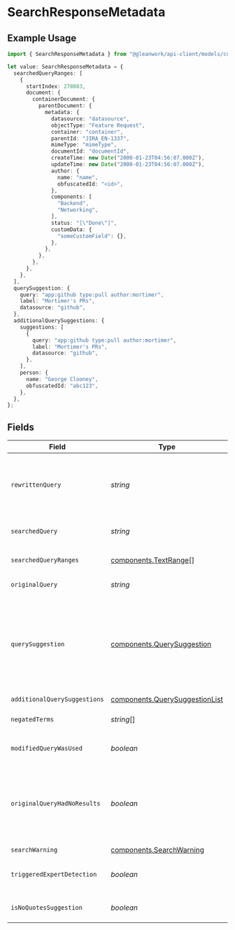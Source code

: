 # SearchResponseMetadata

## Example Usage

```typescript
import { SearchResponseMetadata } from "@gleanwork/api-client/models/components";

let value: SearchResponseMetadata = {
  searchedQueryRanges: [
    {
      startIndex: 278083,
      document: {
        containerDocument: {
          parentDocument: {
            metadata: {
              datasource: "datasource",
              objectType: "Feature Request",
              container: "container",
              parentId: "JIRA_EN-1337",
              mimeType: "mimeType",
              documentId: "documentId",
              createTime: new Date("2000-01-23T04:56:07.000Z"),
              updateTime: new Date("2000-01-23T04:56:07.000Z"),
              author: {
                name: "name",
                obfuscatedId: "<id>",
              },
              components: [
                "Backend",
                "Networking",
              ],
              status: "[\"Done\"]",
              customData: {
                "someCustomField": {},
              },
            },
          },
        },
      },
    },
  ],
  querySuggestion: {
    query: "app:github type:pull author:mortimer",
    label: "Mortimer's PRs",
    datasource: "github",
  },
  additionalQuerySuggestions: {
    suggestions: [
      {
        query: "app:github type:pull author:mortimer",
        label: "Mortimer's PRs",
        datasource: "github",
      },
    ],
    person: {
      name: "George Clooney",
      obfuscatedId: "abc123",
    },
  },
};
```

## Fields

| Field                                                                                                                                                                                        | Type                                                                                                                                                                                         | Required                                                                                                                                                                                     | Description                                                                                                                                                                                  | Example                                                                                                                                                                                      |
| -------------------------------------------------------------------------------------------------------------------------------------------------------------------------------------------- | -------------------------------------------------------------------------------------------------------------------------------------------------------------------------------------------- | -------------------------------------------------------------------------------------------------------------------------------------------------------------------------------------------- | -------------------------------------------------------------------------------------------------------------------------------------------------------------------------------------------- | -------------------------------------------------------------------------------------------------------------------------------------------------------------------------------------------- |
| `rewrittenQuery`                                                                                                                                                                             | *string*                                                                                                                                                                                     | :heavy_minus_sign:                                                                                                                                                                           | A cleaned up or updated version of the query to be displayed in the query box. Useful for mapping visual facets to search operators.                                                         |                                                                                                                                                                                              |
| `searchedQuery`                                                                                                                                                                              | *string*                                                                                                                                                                                     | :heavy_minus_sign:                                                                                                                                                                           | The actual query used to perform search and return results.                                                                                                                                  |                                                                                                                                                                                              |
| `searchedQueryRanges`                                                                                                                                                                        | [components.TextRange](../../models/components/textrange.md)[]                                                                                                                               | :heavy_minus_sign:                                                                                                                                                                           | The bolded ranges within the searched query.                                                                                                                                                 |                                                                                                                                                                                              |
| `originalQuery`                                                                                                                                                                              | *string*                                                                                                                                                                                     | :heavy_minus_sign:                                                                                                                                                                           | The query text sent by the client in the request.                                                                                                                                            |                                                                                                                                                                                              |
| `querySuggestion`                                                                                                                                                                            | [components.QuerySuggestion](../../models/components/querysuggestion.md)                                                                                                                     | :heavy_minus_sign:                                                                                                                                                                           | N/A                                                                                                                                                                                          | {<br/>"query": "app:github type:pull author:mortimer",<br/>"label": "Mortimer's PRs",<br/>"datasource": "github"<br/>}                                                                       |
| `additionalQuerySuggestions`                                                                                                                                                                 | [components.QuerySuggestionList](../../models/components/querysuggestionlist.md)                                                                                                             | :heavy_minus_sign:                                                                                                                                                                           | N/A                                                                                                                                                                                          |                                                                                                                                                                                              |
| `negatedTerms`                                                                                                                                                                               | *string*[]                                                                                                                                                                                   | :heavy_minus_sign:                                                                                                                                                                           | A list of terms that were negated when processing the query.                                                                                                                                 |                                                                                                                                                                                              |
| `modifiedQueryWasUsed`                                                                                                                                                                       | *boolean*                                                                                                                                                                                    | :heavy_minus_sign:                                                                                                                                                                           | A different query was performed than the one requested.                                                                                                                                      |                                                                                                                                                                                              |
| `originalQueryHadNoResults`                                                                                                                                                                  | *boolean*                                                                                                                                                                                    | :heavy_minus_sign:                                                                                                                                                                           | No results were found for the original query. The usage of this bit in conjunction with modifiedQueryWasUsed will dictate whether the full page replacement is 0-result or few-result based. |                                                                                                                                                                                              |
| `searchWarning`                                                                                                                                                                              | [components.SearchWarning](../../models/components/searchwarning.md)                                                                                                                         | :heavy_minus_sign:                                                                                                                                                                           | N/A                                                                                                                                                                                          |                                                                                                                                                                                              |
| `triggeredExpertDetection`                                                                                                                                                                   | *boolean*                                                                                                                                                                                    | :heavy_minus_sign:                                                                                                                                                                           | Whether the query triggered expert detection results in the People tab.                                                                                                                      |                                                                                                                                                                                              |
| `isNoQuotesSuggestion`                                                                                                                                                                       | *boolean*                                                                                                                                                                                    | :heavy_minus_sign:                                                                                                                                                                           | Whether the query was modified to remove quotes                                                                                                                                              |                                                                                                                                                                                              |